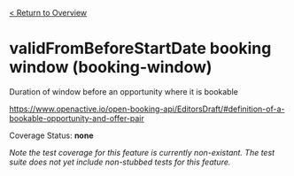 [< Return to Overview](../../README.md)
# validFromBeforeStartDate booking window (booking-window)

Duration of window before an opportunity where it is bookable


https://www.openactive.io/open-booking-api/EditorsDraft/#definition-of-a-bookable-opportunity-and-offer-pair

Coverage Status: **none**


*Note the test coverage for this feature is currently non-existant. The test suite does not yet include non-stubbed tests for this feature.*



